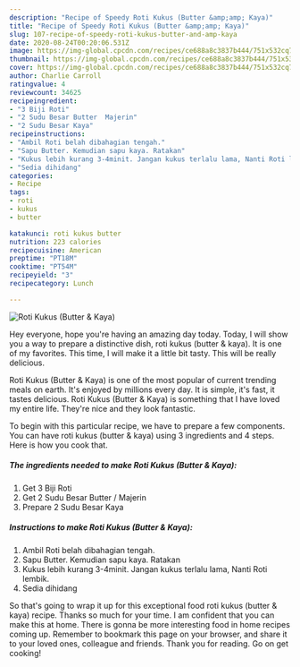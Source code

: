 ```yaml
---
description: "Recipe of Speedy Roti Kukus (Butter &amp;amp; Kaya)"
title: "Recipe of Speedy Roti Kukus (Butter &amp;amp; Kaya)"
slug: 107-recipe-of-speedy-roti-kukus-butter-and-amp-kaya
date: 2020-08-24T00:20:06.531Z
image: https://img-global.cpcdn.com/recipes/ce688a8c3837b444/751x532cq70/roti-kukus-butter-kaya-resipi-foto-utama.jpg
thumbnail: https://img-global.cpcdn.com/recipes/ce688a8c3837b444/751x532cq70/roti-kukus-butter-kaya-resipi-foto-utama.jpg
cover: https://img-global.cpcdn.com/recipes/ce688a8c3837b444/751x532cq70/roti-kukus-butter-kaya-resipi-foto-utama.jpg
author: Charlie Carroll
ratingvalue: 4
reviewcount: 34625
recipeingredient:
- "3 Biji Roti"
- "2 Sudu Besar Butter  Majerin"
- "2 Sudu Besar Kaya"
recipeinstructions:
- "Ambil Roti belah dibahagian tengah."
- "Sapu Butter. Kemudian sapu kaya. Ratakan"
- "Kukus lebih kurang 3-4minit. Jangan kukus terlalu lama, Nanti Roti lembik."
- "Sedia dihidang"
categories:
- Recipe
tags:
- roti
- kukus
- butter

katakunci: roti kukus butter 
nutrition: 223 calories
recipecuisine: American
preptime: "PT18M"
cooktime: "PT54M"
recipeyield: "3"
recipecategory: Lunch

---
```



![Roti Kukus (Butter &amp; Kaya)](https://img-global.cpcdn.com/recipes/ce688a8c3837b444/751x532cq70/roti-kukus-butter-kaya-resipi-foto-utama.jpg)

Hey everyone, hope you're having an amazing day today. Today, I will show you a way to prepare a distinctive dish, roti kukus (butter &amp; kaya). It is one of my favorites. This time, I will make it a little bit tasty. This will be really delicious.



Roti Kukus (Butter &amp; Kaya) is one of the most popular of current trending meals on earth. It's enjoyed by millions every day. It is simple, it's fast, it tastes delicious. Roti Kukus (Butter &amp; Kaya) is something that I have loved my entire life. They're nice and they look fantastic.


To begin with this particular recipe, we have to prepare a few components. You can have roti kukus (butter &amp; kaya) using 3 ingredients and 4 steps. Here is how you cook that.

<!--inarticleads1-->

##### The ingredients needed to make Roti Kukus (Butter &amp; Kaya):

1. Get 3 Biji Roti
1. Get 2 Sudu Besar Butter / Majerin
1. Prepare 2 Sudu Besar Kaya




<!--inarticleads2-->

##### Instructions to make Roti Kukus (Butter &amp; Kaya):

1. Ambil Roti belah dibahagian tengah.
1. Sapu Butter. Kemudian sapu kaya. Ratakan
1. Kukus lebih kurang 3-4minit. Jangan kukus terlalu lama, Nanti Roti lembik.
1. Sedia dihidang




So that's going to wrap it up for this exceptional food roti kukus (butter &amp; kaya) recipe. Thanks so much for your time. I am confident that you can make this at home. There is gonna be more interesting food in home recipes coming up. Remember to bookmark this page on your browser, and share it to your loved ones, colleague and friends. Thank you for reading. Go on get cooking!
